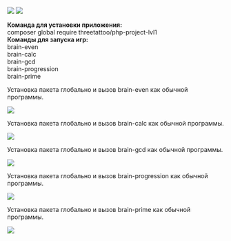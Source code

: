 <a href="https://codeclimate.com/github/threetattoo/php-project-lvl1/maintainability"><img src="https://api.codeclimate.com/v1/badges/214f90456fc4797f14f5/maintainability" /></a>
<a href="https://travis-ci.org/threetattoo/php-project-lvl1"><img src="https://travis-ci.org/threetattoo/php-project-lvl1.svg?branch=master" /></a>
<p>
<b>Команда для установки приложения:</b>
<br>
composer global require threetattoo/php-project-lvl1
<br>
<b>Команды для запуска игр:</b>
<br>
brain-even
<br>
brain-calc
<br>
brain-gcd
<br>
brain-progression
<br>
brain-prime
<br>
</p>
<p>Установка пакета глобально и вызов brain-even как обычной программы.</p>
<a href="https://asciinema.org/a/290474" target="_blank"><img src="https://asciinema.org/a/290474.svg" /></a>
<p>Установка пакета глобально и вызов brain-calc как обычной программы.</p>
<a href="https://asciinema.org/a/290784" target="_blank"><img src="https://asciinema.org/a/290784.svg" /></a>
<p>Установка пакета глобально и вызов brain-gcd как обычной программы.</p>
<a href="https://asciinema.org/a/291452" target="_blank"><img src="https://asciinema.org/a/291452.svg" /></a>
<p>Установка пакета глобально и вызов brain-progression как обычной программы.</p>
<a href="https://asciinema.org/a/291752" target="_blank"><img src="https://asciinema.org/a/291752.svg" /></a>
<p>Установка пакета глобально и вызов brain-prime как обычной программы.</p>
<a href="https://asciinema.org/a/291845" target="_blank"><img src="https://asciinema.org/a/291845.svg" /></a>